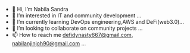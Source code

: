 - 👋 Hi, I’m Nabila Sandra
- 👀 I’m interested in IT and community development ...
- 🌱 I’m currently learning DevOps engineering,AWS and DeFi(web3.0)...
- 💞️ I’m looking to collaborate on community projects ...
- 📫 How to reach me defidynasty667@gmail.com, nabilanjinjoh90@gmail.com
...

<!---
Nassy99/Nassy99 is a ✨ special ✨ repository because its `README.md` (this file) appears on your GitHub profile.
You can click the Preview link to take a look at your changes.
--->
